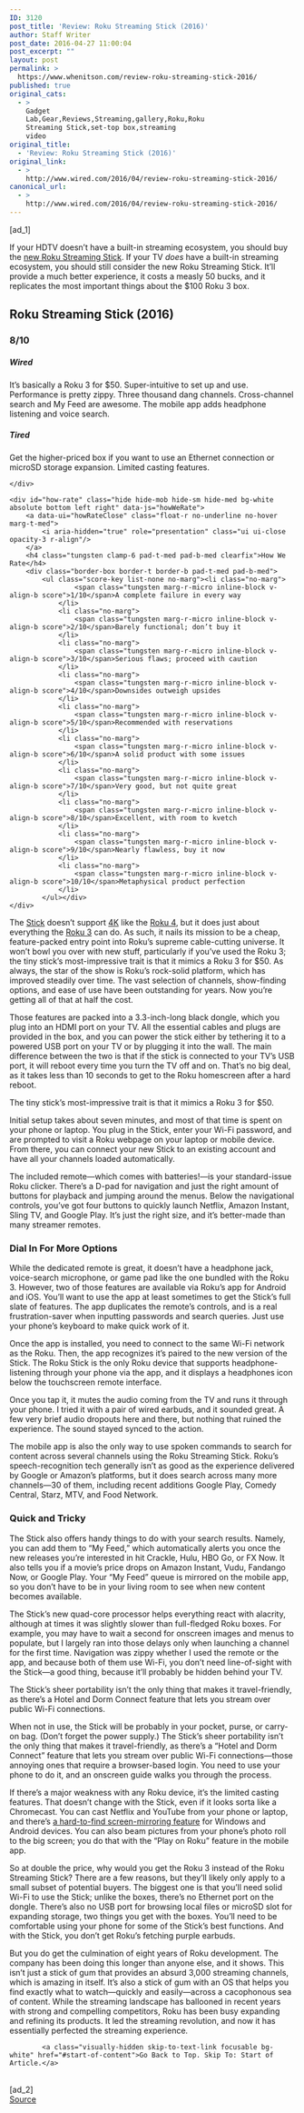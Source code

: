 ```yaml
---
ID: 3120
post_title: 'Review: Roku Streaming Stick (2016)'
author: Staff Writer
post_date: 2016-04-27 11:00:04
post_excerpt: ""
layout: post
permalink: >
  https://www.whenitson.com/review-roku-streaming-stick-2016/
published: true
original_cats:
  - >
    Gadget
    Lab,Gear,Reviews,Streaming,gallery,Roku,Roku
    Streaming Stick,set-top box,streaming
    video
original_title:
  - 'Review: Roku Streaming Stick (2016)'
original_link:
  - >
    http://www.wired.com/2016/04/review-roku-streaming-stick-2016/
canonical_url:
  - >
    http://www.wired.com/2016/04/review-roku-streaming-stick-2016/
---
```

 [ad_1]
<br><div id="start-of-content"><p>If your HDTV doesn’t have a built-in streaming ecosystem, you should buy the <a href="http://www.wired.com/2016/04/roku-streaming-stick-private-listening-app/">new Roku Streaming Stick</a>. If your TV <em>does</em> have a built-in streaming ecosystem, you should still consider the new Roku Streaming Stick. It’ll provide a much better experience, it costs a measly 50 bucks, and it replicates the most important things about the $100 Roku 3 box.</p>

<div id="wired-tired" class="col sm-col-18 med-col-9 big-col-9 carve fader proxima gray-5 relative" data-share="" data-js="fader" readability="8.2170160295931">
	<div id="wired-tired-text" readability="34.75">
		<h2 class="tungsten pad-t-med no-marg">Roku Streaming Stick (2016)</h2>
		<h3 class="tungsten gray-5 no-marg">8/10</h3>		
		<h5 class="brandon uppercase pad-t-med border-t">Wired</h5>
		<p class="gray-5">It’s basically a Roku 3 for $50. Super-intuitive to set up and use. Performance is pretty zippy. Three thousand dang channels. Cross-channel search and My Feed are awesome. The mobile app adds headphone listening and voice search.</p>
		<h5 class="brandon uppercase pad-t-med border-t">Tired</h5>
		<p class="gray-5">Get the higher-priced box if you want to use an Ethernet connection or microSD storage expansion. Limited casting features.</p>
		
	</div>

	<div id="how-rate" class="hide hide-mob hide-sm hide-med bg-white absolute bottom left right" data-js="howWeRate">
		<a data-ui="howRateClose" class="float-r no-underline no-hover marg-t-med">
			<i aria-hidden="true" role="presentation" class="ui ui-close opacity-3 r-align"/>
		</a>
		<h4 class="tungsten clamp-6 pad-t-med pad-b-med clearfix">How We Rate</h4>
		<div class="border-box border-t border-b pad-t-med pad-b-med">
			<ul class="score-key list-none no-marg"><li class="no-marg">
					<span class="tungsten marg-r-micro inline-block v-align-b score">1/10</span>A complete failure in every way
				</li>
				<li class="no-marg">
					<span class="tungsten marg-r-micro inline-block v-align-b score">2/10</span>Barely functional; don’t buy it
				</li>
				<li class="no-marg">
					<span class="tungsten marg-r-micro inline-block v-align-b score">3/10</span>Serious flaws; proceed with caution
				</li>
				<li class="no-marg">
					<span class="tungsten marg-r-micro inline-block v-align-b score">4/10</span>Downsides outweigh upsides
				</li>
				<li class="no-marg">
					<span class="tungsten marg-r-micro inline-block v-align-b score">5/10</span>Recommended with reservations
				</li>
				<li class="no-marg">
					<span class="tungsten marg-r-micro inline-block v-align-b score">6/10</span>A solid product with some issues
				</li>
				<li class="no-marg">
					<span class="tungsten marg-r-micro inline-block v-align-b score">7/10</span>Very good, but not quite great
				</li>
				<li class="no-marg">
					<span class="tungsten marg-r-micro inline-block v-align-b score">8/10</span>Excellent, with room to kvetch
				</li>
				<li class="no-marg">
					<span class="tungsten marg-r-micro inline-block v-align-b score">9/10</span>Nearly flawless, buy it now
				</li>
				<li class="no-marg">
					<span class="tungsten marg-r-micro inline-block v-align-b score">10/10</span>Metaphysical product perfection
				</li>
			</ul></div>
	</div>
</div>

<p>The <a href="https://www.roku.com/products/streaming-stick">Stick</a> doesn’t support <a href="http://www.wired.com/tag/4K/">4K</a> like the <a href="http://www.wired.com/2015/11/the-best-tv-streamer/">Roku 4</a>, but it does just about everything the <a href="http://www.wired.com/2013/04/roku-3-2/">Roku 3</a> can do. As such, it nails its mission to be a cheap, feature-packed entry point into Roku’s supreme cable-cutting universe. It won’t bowl you over with new stuff, particularly if you’ve used the Roku 3; the tiny stick’s most-impressive trait is that it mimics a Roku 3 for $50. As always, the star of the show is Roku’s rock-solid platform, which has improved steadily over time. The vast selection of channels, show-finding options, and ease of use have been outstanding for years. Now you’re getting all of that at half the cost.</p>
<p>Those features are packed into a 3.3-inch-long black dongle, which you plug into an HDMI port on your TV. All the essential cables and plugs are provided in the box, and you can power the stick either by tethering it to a powered USB port on your TV or by plugging it into the wall. The main difference between the two is that if the stick is connected to your TV’s USB port, it will reboot every time you turn the TV off and on. That’s no big deal, as it takes less than 10 seconds to get to the Roku homescreen after a hard reboot.</p>
<p data-js="fader" class="pullquote carve fader">
	The tiny stick’s most-impressive trait is that it mimics a Roku 3 for $50.	<span class="attribution"/>
</p>

<p>Initial setup takes about seven minutes, and most of that time is spent on your phone or laptop. You plug in the Stick, enter your Wi-Fi password, and are prompted to visit a Roku webpage on your laptop or mobile device. From there, you can connect your new Stick to an existing account and have all your channels loaded automatically. </p>
<p>The included remote—which comes with batteries!—is your standard-issue Roku clicker. There’s a D-pad for navigation and just the right amount of buttons for playback and jumping around the menus. Below the navigational controls, you’ve got four buttons to quickly launch Netflix, Amazon Instant, Sling TV, and Google Play. It’s just the right size, and it’s better-made than many streamer remotes.</p>
<h3>Dial In For More Options</h3>
<p>While the dedicated remote is great, it doesn’t have a headphone jack, voice-search microphone, or game pad like the one bundled with the Roku 3. However, two of those features are available via Roku’s app for Android and iOS. You’ll want to use the app at least sometimes to get the Stick’s full slate of features. The app duplicates the remote’s controls, and is a real frustration-saver when inputting passwords and search queries. Just use your phone’s keyboard to make quick work of it. </p>
<p>Once the app is installed, you need to connect to the same Wi-Fi network as the Roku. Then, the app recognizes it’s paired to the new version of the Stick. The Roku Stick is the only Roku device that supports headphone-listening through your phone via the app, and it displays a headphones icon below the touchscreen remote interface.</p>
<p>Once you tap it, it mutes the audio coming from the TV and runs it through your phone. I tried it with a pair of wired earbuds, and it sounded great. A few very brief audio dropouts here and there, but nothing that ruined the experience. The sound stayed synced to the action.</p>
<p>The mobile app is also the only way to use spoken commands to search for content across several channels using the Roku Streaming Stick. Roku’s speech-recognition tech generally isn’t as good as the experience delivered by Google or Amazon’s platforms, but it does search across many more channels—30 of them, including recent additions Google Play, Comedy Central, Starz, MTV, and Food Network. </p>
<h3>Quick and Tricky</h3>
<p>The Stick also offers handy things to do with your search results. Namely, you can add them to “My Feed,” which automatically alerts you once the new releases you’re interested in hit Crackle, Hulu, HBO Go, or FX Now. It also tells you if a movie’s price drops on Amazon Instant, Vudu, Fandango Now, or Google Play. Your “My Feed” queue is mirrored on the mobile app, so you don’t have to be in your living room to see when new content becomes available.</p>
<p>The Stick’s new quad-core processor helps everything react with alacrity, although at times it was slightly slower than full-fledged Roku boxes. For example, you may have to wait a second for onscreen images and menus to populate, but I largely ran into those delays only when launching a channel for the first time. Navigation was zippy whether I used the remote or the app, and because both of them use Wi-Fi, you don’t need line-of-sight with the Stick—a good thing, because it’ll probably be hidden behind your TV.</p>
<p data-js="fader" class="pullquote carve fader">
	The Stick’s sheer portability isn’t the only thing that makes it travel-friendly, as there’s a Hotel and Dorm Connect feature that lets you stream over public Wi-Fi connections.	<span class="attribution"/>
</p>

<p>When not in use, the Stick will be probably in your pocket, purse, or carry-on bag. (Don’t forget the power supply.) The Stick’s sheer portability isn’t the only thing that makes it travel-friendly, as there’s a “Hotel and Dorm Connect” feature that lets you stream over public Wi-Fi connections—those annoying ones that require a browser-based login. You need to use your phone to do it, and an onscreen guide walks you through the process.</p>
<p>If there’s a major weakness with any Roku device, it’s the limited casting features. That doesn’t change with the Stick, even if it looks sorta like a Chromecast. You can cast Netflix and YouTube from your phone or laptop, and there’s <a href="https://support.roku.com/hc/en-us/articles/208754928-Screen-Mirroring-overview">a hard-to-find screen-mirroring feature</a> for Windows and Android devices. You can also beam pictures from your phone’s photo roll to the big screen; you do that with the “Play on Roku” feature in the mobile app.</p>
<p>So at double the price, why would you get the Roku 3 instead of the Roku Streaming Stick? There are a few reasons, but they’ll likely only apply to a small subset of potential buyers. The biggest one is that you’ll need solid Wi-Fi to use the Stick; unlike the boxes, there’s no Ethernet port on the dongle. There’s also no USB port for browsing local files or microSD slot for expanding storage, two things you get with the boxes. You’ll need to be comfortable using your phone for some of the Stick’s best functions. And with the Stick, you don’t get Roku’s fetching purple earbuds.</p>
<p>But you do get the culmination of eight years of Roku development. The company has been doing this longer than anyone else, and it shows. This isn’t just a stick of gum that provides an absurd 3,000 streaming channels, which is amazing in itself. It’s also a stick of gum with an OS that helps you find exactly what to watch—quickly and easily—across a cacophonous sea of content. While the streaming landscape has ballooned in recent years with strong and compelling competitors, Roku has been busy expanding and refining its products. It led the streaming revolution, and now it has essentially perfected the streaming experience.</p>

			<a class="visually-hidden skip-to-text-link focusable bg-white" href="#start-of-content">Go Back to Top. Skip To: Start of Article.</a>

			
</div>
<br>[ad_2]
<br><a href="http://www.wired.com/2016/04/review-roku-streaming-stick-2016/">Source </a>